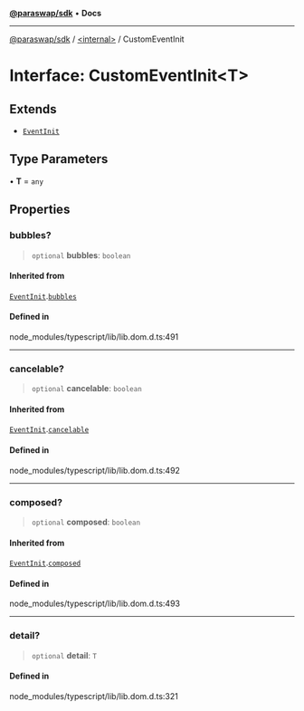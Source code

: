 [**@paraswap/sdk**](../../README.md) • **Docs**

***

[@paraswap/sdk](../../globals.md) / [\<internal\>](../README.md) / CustomEventInit

# Interface: CustomEventInit\<T\>

## Extends

- [`EventInit`](EventInit.md)

## Type Parameters

• **T** = `any`

## Properties

### bubbles?

> `optional` **bubbles**: `boolean`

#### Inherited from

[`EventInit`](EventInit.md).[`bubbles`](EventInit.md#bubbles)

#### Defined in

node\_modules/typescript/lib/lib.dom.d.ts:491

***

### cancelable?

> `optional` **cancelable**: `boolean`

#### Inherited from

[`EventInit`](EventInit.md).[`cancelable`](EventInit.md#cancelable)

#### Defined in

node\_modules/typescript/lib/lib.dom.d.ts:492

***

### composed?

> `optional` **composed**: `boolean`

#### Inherited from

[`EventInit`](EventInit.md).[`composed`](EventInit.md#composed)

#### Defined in

node\_modules/typescript/lib/lib.dom.d.ts:493

***

### detail?

> `optional` **detail**: `T`

#### Defined in

node\_modules/typescript/lib/lib.dom.d.ts:321
